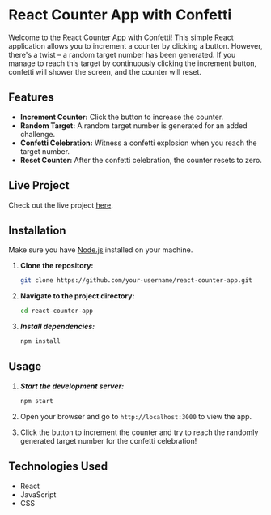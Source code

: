 # React Counter App with Confetti

Welcome to the React Counter App with Confetti! This simple React application allows you to increment a counter by clicking a button. However, there's a twist – a random target number has been generated. If you manage to reach this target by continuously clicking the increment button, confetti will shower the screen, and the counter will reset.

## Features

- **Increment Counter:** Click the button to increase the counter.
- **Random Target:** A random target number is generated for an added challenge.
- **Confetti Celebration:** Witness a confetti explosion when you reach the target number.
- **Reset Counter:** After the confetti celebration, the counter resets to zero.

## Live Project

Check out the live project [here](https://basic-counter-with-confetti.netlify.app/).


## Installation

Make sure you have [Node.js](https://nodejs.org/) installed on your machine.


1. **Clone the repository:**

   ```bash
   git clone https://github.com/your-username/react-counter-app.git

2. **Navigate to the project directory:**

    ```bash
    cd react-counter-app

3. ***Install dependencies:***

    ```bash
    npm install

## Usage

1. ***Start the development server:***

    ```bash
    npm start

2. Open your browser and go to `http://localhost:3000` to view the app.

3. Click the button to increment the counter and try to reach the randomly generated target number for the confetti celebration!

## Technologies Used
- React
- JavaScript
- CSS

